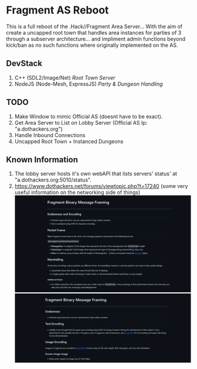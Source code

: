 # Fragment AS Reboot
 This is a full reboot of the .Hack//Fragment Area Server... With the aim of create a uncapped root town that handles area instances for parties of 3 through a subserver architecture... and impliment admin functions beyond kick/ban as no such functions where originally implemented on the AS.

 ## DevStack
 1. C++ (SDL2/Image/Net)                _Root Town Server_
 2. NodeJS (Node-Mesh, ExpressJS)       _Party & Dungeon Handling_

 ## TODO
 1. Make Window to mimic Official AS (doesnt have to be exact).
 2. Get Area Server to List on Lobby Server (Official AS Ip: "a.dothackers.org")
 3. Handle Inbound Connections
 4. Uncapped Root Town + Instanced Dungeons

 ## Known Information
 1. The lobby server hosts it's own webAPI that lists servers' status' at "a.dothackers.org:5010/status".
 2. https://www.dothackers.net/forums/viewtopic.php?t=17240 (some very useful information on the networking side of things)
 ![Alt text](InfoDocs/Fragment%20Binary%20Message%20Framing%20-%200.png?raw=true "Fragment Binary Message Framing - 0")
 ![Alt text](InfoDocs/Fragment%20Binary%20Message%20Framing%20-%201.png?raw=true "Fragment Binary Message Framing - 1")
